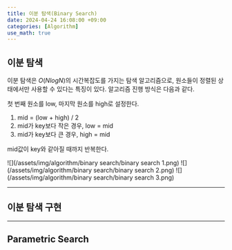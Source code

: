 ```yaml
---
title: 이분 탐색(Binary Search)
date: 2024-04-24 16:08:00 +09:00
categories: [Algorithm]
use_math: true
---
```


## **이분 탐색**
이분 탐색은 $O(NlogN)$의 시간복잡도를 가지는 탐색 알고리즘으로, 원소들이 정렬된 상태에서만 사용할 수 있다는 특징이 있다. 알고리즘 진행 방식은 다음과 같다.

>
첫 번째 원소를 low, 마지막 원소를 high로 설정한다.
1. mid = (low + high) / 2
2. mid가 key보다 작은 경우, low = mid
3. mid가 key보다 큰 경우, high = mid

mid값이 key와 같아질 때까지 반복한다.
>


![](/assets/img/algorithm/binary search/binary search 1.png)
![](/assets/img/algorithm/binary search/binary search 2.png)
![](/assets/img/algorithm/binary search/binary search 3.png)




---

## **이분 탐색 구현**



----

## **Parametric Search**